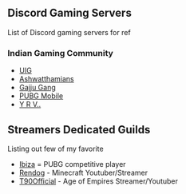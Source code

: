 ## Discord Gaming Servers
List of Discord gaming servers for ref

### Indian Gaming Community
* [UIG](https://discord.gg/india)
* [Ashwatthamians](https://discord.gg/mJB5AWd)
* [Gajju Gang](https://discord.gg/zBRU7tk)
* [PUBG Mobile](https://discord.gg/pubgm)
* [Y R V..](https://discord.gg/DfBHQVa)

## Streamers Dedicated Guilds
Listing out few of my favorite
* [Ibiza](https://discord.gg/mJB5AWd) = PUBG competitive player
* [Rendog](https://discord.gg/rendog) - Minecraft Youtuber/Streamer
* [T90Official](https://discord.gg/t90official) - Age of Empires Streamer/Youtuber